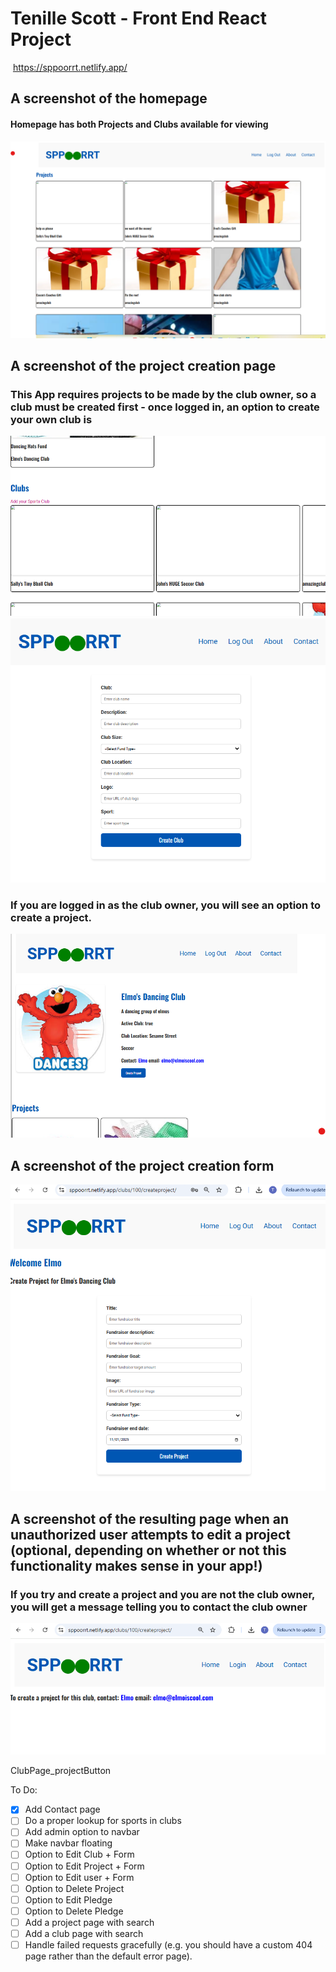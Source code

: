 #  Tenille Scott - Front End React Project
​
https://sppoorrt.netlify.app/


## A screenshot of the homepage
#### Homepage has both Projects and Clubs available for viewing
![Homepage](./public/images/HomePage.png)
## A screenshot of the project creation page
### This App requires projects to be made by the club owner, so a club must be created first - once logged in, an option to create your own club is
![Create Club Option](./public/images/CreateClub.png)
![Create Club Form](./public/images/CreateClubForm.png)
### If you are logged in as the club owner, you will see an option to create a project.
![Create Project Option](./public/images/ClubPage_projectButton.png)
## A screenshot of the project creation form
![Create Project Form](./public/images/CreateProjectForm.png)
## A screenshot of the resulting page when an unauthorized user attempts to edit a project (optional, depending on whether or not this functionality makes sense in your app!)
### If you try and create a project and you are not the club owner, you will get a message telling you to contact the club owner
![Unauthorised project creation](./public/images/non_owner_project.png)

ClubPage_projectButton

To Do:
- [x] Add Contact page
- [ ] Do a proper lookup for sports in clubs
- [ ] Add admin option to navbar
- [ ] Make navbar floating
- [ ] Option to Edit Club + Form
- [ ] Option to Edit Project + Form
- [ ] Option to Edit user + Form
- [ ] Option to Delete Project
- [ ] Option to Edit Pledge
- [ ] Option to Delete Pledge
- [ ] Add a project page with search
- [ ] Add a club page with search
- [ ] Handle failed requests gracefully (e.g. you should have a custom 404 page rather than the default error page).
